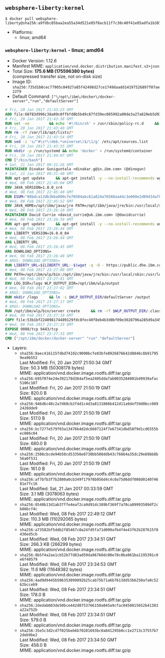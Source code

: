 ## `websphere-liberty:kernel`

```console
$ docker pull websphere-liberty@sha256:a9fdbc85baa2ea55a34d521e85f8acb11f7c30c40f41e05adfa1b3872a3450da
```

-	Platforms:
	-	linux; amd64

### `websphere-liberty:kernel` - linux; amd64

-	Docker Version: 1.12.6
-	Manifest MIME: `application/vnd.docker.distribution.manifest.v2+json`
-	Total Size: **175.6 MB (175596380 bytes)**  
	(compressed transfer size, not on-disk size)
-	Image ID: `sha256:735d1b0cec77905c04927a85f42498d27ce1749daadd14197526897f07ae22f9`
-	Default Command: `["\/opt\/ibm\/docker\/docker-server","run","defaultServer"]`

```dockerfile
# Fri, 20 Jan 2017 21:43:23 GMT
ADD file:68f83d996c38a09c0ffbfd8b5b49c87fd39ec085992a00de3a27a820eb5d9383 in / 
# Fri, 20 Jan 2017 21:43:38 GMT
RUN set -xe 		&& echo '#!/bin/sh' > /usr/sbin/policy-rc.d 	&& echo 'exit 101' >> /usr/sbin/policy-rc.d 	&& chmod +x /usr/sbin/policy-rc.d 		&& dpkg-divert --local --rename --add /sbin/initctl 	&& cp -a /usr/sbin/policy-rc.d /sbin/initctl 	&& sed -i 's/^exit.*/exit 0/' /sbin/initctl 		&& echo 'force-unsafe-io' > /etc/dpkg/dpkg.cfg.d/docker-apt-speedup 		&& echo 'DPkg::Post-Invoke { "rm -f /var/cache/apt/archives/*.deb /var/cache/apt/archives/partial/*.deb /var/cache/apt/*.bin || true"; };' > /etc/apt/apt.conf.d/docker-clean 	&& echo 'APT::Update::Post-Invoke { "rm -f /var/cache/apt/archives/*.deb /var/cache/apt/archives/partial/*.deb /var/cache/apt/*.bin || true"; };' >> /etc/apt/apt.conf.d/docker-clean 	&& echo 'Dir::Cache::pkgcache ""; Dir::Cache::srcpkgcache "";' >> /etc/apt/apt.conf.d/docker-clean 		&& echo 'Acquire::Languages "none";' > /etc/apt/apt.conf.d/docker-no-languages 		&& echo 'Acquire::GzipIndexes "true"; Acquire::CompressionTypes::Order:: "gz";' > /etc/apt/apt.conf.d/docker-gzip-indexes 		&& echo 'Apt::AutoRemove::SuggestsImportant "false";' > /etc/apt/apt.conf.d/docker-autoremove-suggests
# Fri, 20 Jan 2017 21:43:40 GMT
RUN rm -rf /var/lib/apt/lists/*
# Fri, 20 Jan 2017 21:43:54 GMT
RUN sed -i 's/^#\s*\(deb.*universe\)$/\1/g' /etc/apt/sources.list
# Fri, 20 Jan 2017 21:43:55 GMT
RUN mkdir -p /run/systemd && echo 'docker' > /run/systemd/container
# Fri, 20 Jan 2017 21:44:07 GMT
CMD ["/bin/bash"]
# Sat, 21 Jan 2017 00:31:26 GMT
MAINTAINER Dinakar Guniguntala <dinakar.g@in.ibm.com> (@dinogun)
# Sat, 21 Jan 2017 00:31:40 GMT
RUN apt-get update     && apt-get install -y --no-install-recommends wget ca-certificates     && rm -rf /var/lib/apt/lists/*
# Wed, 08 Feb 2017 22:45:04 GMT
ENV JAVA_VERSION=1.8.0_sr4
# Wed, 08 Feb 2017 22:45:40 GMT
RUN ESUM="88bdca13db3bba800cfe76504abc61a824a76560aa44c3e060e2d09434af8248"     && BASE_URL="https://public.dhe.ibm.com/ibmdl/export/pub/systems/cloud/runtimes/java/meta/"     && YML_FILE="jre/linux/x86_64/index.yml"     && wget -q -U UA_IBM_JAVA_Docker -O /tmp/index.yml $BASE_URL/$YML_FILE     && JAVA_URL=$(cat /tmp/index.yml | sed -n '/'$JAVA_VERSION'/{n;p}' | sed -n 's/\s*uri:\s//p' | tr -d '\r')     && wget -q -U UA_IBM_JAVA_Docker -O /tmp/ibm-java.bin $JAVA_URL     && echo "$ESUM  /tmp/ibm-java.bin" | sha256sum -c -     && echo "INSTALLER_UI=silent" > /tmp/response.properties     && echo "USER_INSTALL_DIR=/opt/ibm/java" >> /tmp/response.properties     && echo "LICENSE_ACCEPTED=TRUE" >> /tmp/response.properties     && mkdir -p /opt/ibm     && chmod +x /tmp/ibm-java.bin     && /tmp/ibm-java.bin -i silent -f /tmp/response.properties     && rm -f /tmp/response.properties     && rm -f /tmp/index.yml     && rm -f /tmp/ibm-java.bin
# Wed, 08 Feb 2017 22:45:52 GMT
ENV JAVA_HOME=/opt/ibm/java/jre PATH=/opt/ibm/java/jre/bin:/usr/local/sbin:/usr/local/bin:/usr/sbin:/usr/bin:/sbin:/bin
# Wed, 08 Feb 2017 23:26:10 GMT
MAINTAINER David Currie <david_currie@uk.ibm.com> (@davidcurrie)
# Wed, 08 Feb 2017 23:26:34 GMT
RUN apt-get update     && apt-get install -y --no-install-recommends unzip     && rm -rf /var/lib/apt/lists/*
# Wed, 08 Feb 2017 23:26:44 GMT
ENV LIBERTY_VERSION=16.0.0_04
# Wed, 08 Feb 2017 23:26:44 GMT
ARG LIBERTY_URL
# Wed, 08 Feb 2017 23:26:45 GMT
ARG DOWNLOAD_OPTIONS=
# Wed, 08 Feb 2017 23:26:48 GMT
# ARGS: DOWNLOAD_OPTIONS=
RUN LIBERTY_URL=${LIBERTY_URL:-$(wget -q -O - https://public.dhe.ibm.com/ibmdl/export/pub/software/websphere/wasdev/downloads/wlp/index.yml  | grep $LIBERTY_VERSION -A 6 | sed -n 's/\s*kernel:\s//p' | tr -d '\r' )}      && wget $DOWNLOAD_OPTIONS $LIBERTY_URL -U UA-IBM-WebSphere-Liberty-Docker -O /tmp/wlp.zip     && unzip -q /tmp/wlp.zip -d /opt/ibm     && rm /tmp/wlp.zip
# Wed, 08 Feb 2017 23:27:00 GMT
ENV PATH=/opt/ibm/wlp/bin:/opt/ibm/java/jre/bin:/usr/local/sbin:/usr/local/bin:/usr/sbin:/usr/bin:/sbin:/bin
# Wed, 08 Feb 2017 23:27:01 GMT
ENV LOG_DIR=/logs WLP_OUTPUT_DIR=/opt/ibm/wlp/output
# Wed, 08 Feb 2017 23:27:02 GMT
# ARGS: DOWNLOAD_OPTIONS=
RUN mkdir /logs     && ln -s $WLP_OUTPUT_DIR/defaultServer /output     && ln -s /opt/ibm/wlp/usr/servers/defaultServer /config
# Wed, 08 Feb 2017 23:27:17 GMT
# ARGS: DOWNLOAD_OPTIONS=
RUN /opt/ibm/wlp/bin/server create     && rm -rf $WLP_OUTPUT_DIR/.classCache /output/workarea
# Wed, 08 Feb 2017 23:27:18 GMT
COPY file:53b1bf224098174489129fdc8fec40f8eb4b3d0bf09e3028796a285d9a3457f1 in /opt/ibm/docker/ 
# Wed, 08 Feb 2017 23:27:33 GMT
EXPOSE 9080/tcp 9443/tcp
# Wed, 08 Feb 2017 23:27:33 GMT
CMD ["/opt/ibm/docker/docker-server" "run" "defaultServer"]
```

-	Layers:
	-	`sha256:8aec416115fdbd74102c9090bcfe03bfe8926876642d8846c8b917959ea9b552`  
		Last Modified: Fri, 20 Jan 2017 21:50:34 GMT  
		Size: 50.3 MB (50308178 bytes)  
		MIME: application/vnd.docker.image.rootfs.diff.tar.gzip
	-	`sha256:695f074e24e392178d364af5ea2405dda7ab0035284001b49939afac5106c187`  
		Last Modified: Fri, 20 Jan 2017 21:50:19 GMT  
		Size: 820.0 B  
		MIME: application/vnd.docker.image.rootfs.diff.tar.gzip
	-	`sha256:946d6c48c2a7d60cb2f4d1c4d3a8131086b412d11a9def59d0bcc0892428dde9`  
		Last Modified: Fri, 20 Jan 2017 21:50:19 GMT  
		Size: 517.0 B  
		MIME: application/vnd.docker.image.rootfs.diff.tar.gzip
	-	`sha256:bc7277e579f03a13476b4d2dc6607124f7e67341dbd58f9d1cd6555bec086c04`  
		Last Modified: Fri, 20 Jan 2017 21:50:19 GMT  
		Size: 680.0 B  
		MIME: application/vnd.docker.image.rootfs.diff.tar.gzip
	-	`sha256:2508cbcde94b50cd53356e8730bb508ddb43c76664a35dc29e69bb8b56a0f531`  
		Last Modified: Fri, 20 Jan 2017 21:50:19 GMT  
		Size: 161.0 B  
		MIME: application/vnd.docker.image.rootfs.diff.tar.gzip
	-	`sha256:af7bfb3f7b2880a0cb349f17978b056d4c4c0a75d6ddf008d014074681e7fc16`  
		Last Modified: Sat, 21 Jan 2017 00:33:59 GMT  
		Size: 3.1 MB (3078063 bytes)  
		MIME: application/vnd.docker.image.rootfs.diff.tar.gzip
	-	`sha256:8540b13d1ab37ffe4eaf2ca9d91dc389bf369f7a70ca89993509df2cb86bcf4c`  
		Last Modified: Wed, 08 Feb 2017 22:49:12 GMT  
		Size: 110.3 MB (110292065 bytes)  
		MIME: application/vnd.docker.image.rootfs.diff.tar.gzip
	-	`sha256:a73582bf5ddb2f85467c0a24fd5fa71d099afb4f4e43f62b287615f8436ed5cb`  
		Last Modified: Wed, 08 Feb 2017 23:34:51 GMT  
		Size: 266.3 KB (266299 bytes)  
		MIME: application/vnd.docker.image.rootfs.diff.tar.gzip
	-	`sha256:8b5f4a2ae1cb52b77d83ad59da96760dc00e78c0ba961ba1195391c0e6f40579`  
		Last Modified: Wed, 08 Feb 2017 23:34:53 GMT  
		Size: 11.6 MB (11648382 bytes)  
		MIME: application/vnd.docker.image.rootfs.diff.tar.gzip
	-	`sha256:4ad9d9445b506353099892b25cab75b71a6b7613dd53b6250afa0c5262bcceb9`  
		Last Modified: Wed, 08 Feb 2017 23:34:51 GMT  
		Size: 178.0 B  
		MIME: application/vnd.docker.image.rootfs.diff.tar.gzip
	-	`sha256:2dedab603de50bce442d0753766150a045a9cfac0450815652b41383a22a752b`  
		Last Modified: Wed, 08 Feb 2017 23:34:51 GMT  
		Size: 579.0 B  
		MIME: application/vnd.docker.image.rootfs.diff.tar.gzip
	-	`sha256:35e5c3d2cd7f025beb6b70201693bc0a841295b0cc1e2713c37557b72deb9be2`  
		Last Modified: Wed, 08 Feb 2017 23:34:50 GMT  
		Size: 458.0 B  
		MIME: application/vnd.docker.image.rootfs.diff.tar.gzip
